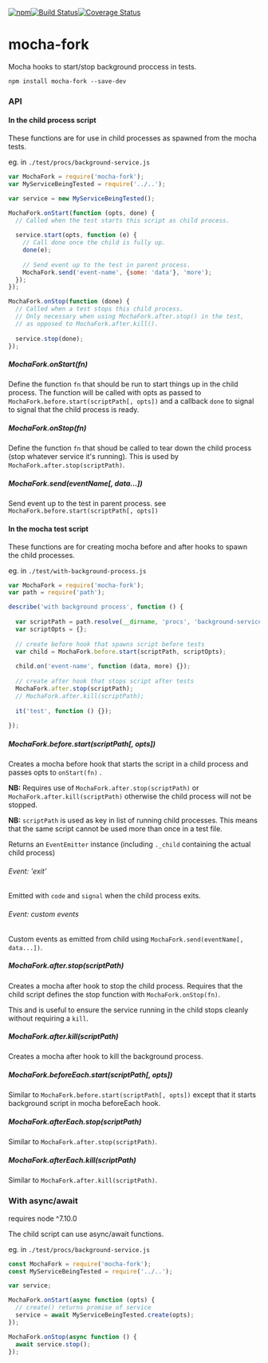 [![npm](https://img.shields.io/npm/v/mocha-fork.svg)](https://www.npmjs.com/package/mocha-fork)[![Build Status](https://travis-ci.org/nomilous/mocha-fork.svg?branch=master)](https://travis-ci.org/nomilous/mocha-fork)[![Coverage Status](https://coveralls.io/repos/github/nomilous/mocha-fork/badge.svg?branch=master)](https://coveralls.io/github/nomilous/mocha-fork?branch=master)

# mocha-fork

Mocha hooks to start/stop background proccess in tests.

```
npm install mocha-fork --save-dev
```

### API

#### In the child process script

These functions are for use in child processes as spawned from the mocha tests.

eg. in `./test/procs/background-service.js`

```javascript
var MochaFork = require('mocha-fork');
var MyServiceBeingTested = require('../..');

var service = new MyServiceBeingTested();

MochaFork.onStart(function (opts, done) {
  // Called when the test starts this script as child process.
    
  service.start(opts, function (e) {
    // Call done once the child is fully up.
    done(e);
    
    // Send event up to the test in parent process.
    MochaFork.send('event-name', {some: 'data'}, 'more');
  });
});

MochaFork.onStop(function (done) {
  // Called when a test stops this child process.
  // Only necessary when using MochaFork.after.stop() in the test,
  // as opposed to MochaFork.after.kill().
  
  service.stop(done);
});
```

##### MochaFork.onStart(fn)

Define the function `fn` that should be run to start things up in the child process. The function will be called with opts as passed to `MochaFork.before.start(scriptPath[, opts])` and a callback `done` to signal to signal that the child process is ready.

##### MochaFork.onStop(fn)

Define the function `fn` that shoud be called to tear down the child process (stop whatever service it's running). This is used by `MochaFork.after.stop(scriptPath)`.

##### MochaFork.send(eventName[, data...])

Send event up to the test in parent process. see `MochaFork.before.start(scriptPath[, opts])`

#### In the mocha test script

These functions are for creating mocha before and after hooks to spawn the child processes.

eg. in `./test/with-background-process.js`

```javascript
var MochaFork = require('mocha-fork');
var path = require('path');

describe('with background process', function () {
  
  var scriptPath = path.resolve(__dirname, 'procs', 'background-service');
  var scriptOpts = {};
  
  // create before hook that spawns script before tests
  var child = MochaFork.before.start(scriptPath, scriptOpts);
  
  child.on('event-name', function (data, more) {});
  
  // create after hook that stops script after tests
  MochaFork.after.stop(scriptPath);
  // MochaFork.after.kill(scriptPath);
  
  it('test', function () {});
  
});
```

##### MochaFork.before.start(scriptPath[, opts])

Creates a mocha before hook that starts the script in a child process and passes opts to `onStart(fn)` .

__NB:__ Requires use of `MochaFork.after.stop(scriptPath)` or `MochaFork.after.kill(scriptPath)` otherwise the child process will not be stopped.

__NB:__ `scriptPath` is used as key in list of running child processes. This means that the same script cannot be used more than once in a test file.

Returns an `EventEmitter` instance (including `._child` containing the actual child process)

###### Event: 'exit'

Emitted with `code` and `signal` when the child process exits.

###### Event: custom events

Custom events as emitted from child using `MochaFork.send(eventName[, data...])`.

##### MochaFork.after.stop(scriptPath)

Creates a mocha after hook to stop the child process. Requires that the child script defines the stop function with `MochaFork.onStop(fn)`. 

This and is useful to ensure the service running in the child stops cleanly without requiring a `kill`.

##### MochaFork.after.kill(scriptPath)

Creates a mocha after hook to kill the background process.

##### MochaFork.beforeEach.start(scriptPath[, opts])

Similar to `MochaFork.before.start(scriptPath[, opts])` except that it starts background script in mocha beforeEach hook. 

##### MochaFork.afterEach.stop(scriptPath)

Similar to `MochaFork.after.stop(scriptPath)`.

##### MochaFork.afterEach.kill(scriptPath)

Similar to `MochaFork.after.kill(scriptPath)`.

### With async/await

requires node ^7.10.0

The child script can use async/await functions.

eg. in `./test/procs/background-service.js`

```javascript
const MochaFork = require('mocha-fork');
const MyServiceBeingTested = require('../..');

var service;

MochaFork.onStart(async function (opts) {
  // create() returns promise of service
  service = await MyServiceBeingTested.create(opts);
});

MochaFork.onStop(async function () {
  await service.stop();
});
```

